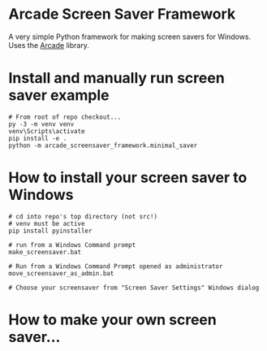 # Arcade Screen Saver Framework

A very simple Python framework for making screen savers for Windows.  Uses the [Arcade](https://github.com/pythonarcade/arcade) library.


# Install and manually run screen saver example

    # From root of repo checkout...
    py -3 -m venv venv
    venv\Scripts\activate
    pip install -e .
    python -m arcade_screensaver_framework.minimal_saver


# How to install your screen saver to Windows 

    # cd into repo's top directory (not src!)
    # venv must be active
    pip install pyinstaller
    
    # run from a Windows Command prompt
    make_screensaver.bat
    
    # Run from a Windows Command Prompt opened as administrator
    move_screensaver_as_admin.bat
    
    # Choose your screensaver from "Screen Saver Settings" Windows dialog 


# How to make your own screen saver...
